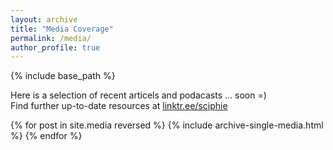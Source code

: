 ```yaml
---
layout: archive
title: "Media Coverage"
permalink: /media/
author_profile: true
---
```


{% include base_path %}

Here is a selection of recent articels and podacasts ... soon =)  
Find further up-to-date resources at <a href="https://linktr.ee/sciphie"></i> linktr.ee/sciphie </a>

{% for post in site.media reversed %}
  {% include archive-single-media.html %}
{% endfor %}

